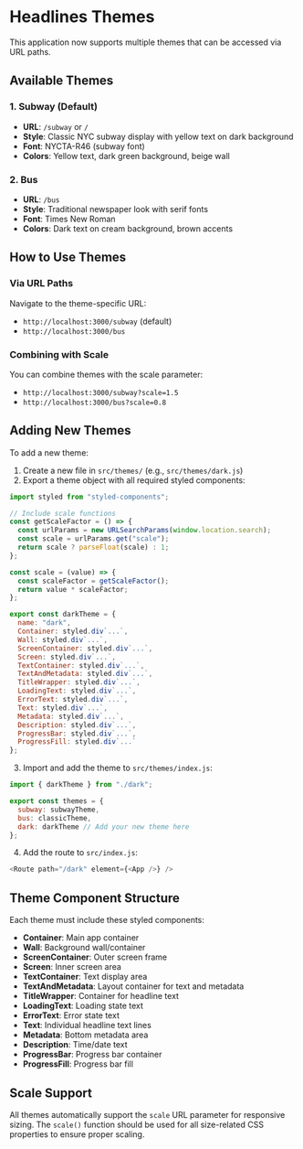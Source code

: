 # Headlines Themes

This application now supports multiple themes that can be accessed via URL paths.

## Available Themes

### 1. Subway (Default)

- **URL**: `/subway` or `/`
- **Style**: Classic NYC subway display with yellow text on dark background
- **Font**: NYCTA-R46 (subway font)
- **Colors**: Yellow text, dark green background, beige wall

### 2. Bus

- **URL**: `/bus`
- **Style**: Traditional newspaper look with serif fonts
- **Font**: Times New Roman
- **Colors**: Dark text on cream background, brown accents

## How to Use Themes

### Via URL Paths

Navigate to the theme-specific URL:

- `http://localhost:3000/subway` (default)
- `http://localhost:3000/bus`

### Combining with Scale

You can combine themes with the scale parameter:

- `http://localhost:3000/subway?scale=1.5`
- `http://localhost:3000/bus?scale=0.8`

## Adding New Themes

To add a new theme:

1. Create a new file in `src/themes/` (e.g., `src/themes/dark.js`)
2. Export a theme object with all required styled components:

```javascript
import styled from "styled-components";

// Include scale functions
const getScaleFactor = () => {
  const urlParams = new URLSearchParams(window.location.search);
  const scale = urlParams.get("scale");
  return scale ? parseFloat(scale) : 1;
};

const scale = (value) => {
  const scaleFactor = getScaleFactor();
  return value * scaleFactor;
};

export const darkTheme = {
  name: "dark",
  Container: styled.div`...`,
  Wall: styled.div`...`,
  ScreenContainer: styled.div`...`,
  Screen: styled.div`...`,
  TextContainer: styled.div`...`,
  TextAndMetadata: styled.div`...`,
  TitleWrapper: styled.div`...`,
  LoadingText: styled.div`...`,
  ErrorText: styled.div`...`,
  Text: styled.div`...`,
  Metadata: styled.div`...`,
  Description: styled.div`...`,
  ProgressBar: styled.div`...`,
  ProgressFill: styled.div`...`
};
```

3. Import and add the theme to `src/themes/index.js`:

```javascript
import { darkTheme } from "./dark";

export const themes = {
  subway: subwayTheme,
  bus: classicTheme,
  dark: darkTheme // Add your new theme here
};
```

4. Add the route to `src/index.js`:

```javascript
<Route path="/dark" element={<App />} />
```

## Theme Component Structure

Each theme must include these styled components:

- **Container**: Main app container
- **Wall**: Background wall/container
- **ScreenContainer**: Outer screen frame
- **Screen**: Inner screen area
- **TextContainer**: Text display area
- **TextAndMetadata**: Layout container for text and metadata
- **TitleWrapper**: Container for headline text
- **LoadingText**: Loading state text
- **ErrorText**: Error state text
- **Text**: Individual headline text lines
- **Metadata**: Bottom metadata area
- **Description**: Time/date text
- **ProgressBar**: Progress bar container
- **ProgressFill**: Progress bar fill

## Scale Support

All themes automatically support the `scale` URL parameter for responsive sizing. The `scale()` function should be used for all size-related CSS properties to ensure proper scaling.
